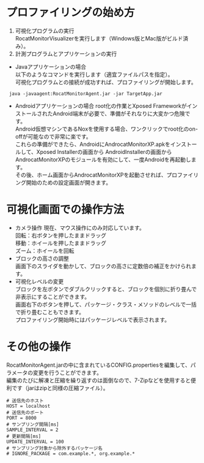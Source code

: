 ﻿# プロファイリングの始め方
1. 可視化プログラムの実行  
RocatMonitorVisualizerを実行します（Windows版とMac版がビルド済み）。  
2. 計測プログラムとアプリケーションの実行
 * Javaアプリケーションの場合  
以下のようなコマンドを実行します（適宜ファイルパスを指定）。  
可視化プログラムとの接続が成功すれば、プロファイリングが開始します。
```
 java -javaagent:RocatMonitorAgent.jar -jar TargetApp.jar
```

 * Androidアプリケーションの場合
root化の作業とXposed FrameworkがインストールされたAndroid端末が必要で、準備がそれなりに大変かつ危険です。  
Android仮想マシンであるNoxを使用する場合、ワンクリックでroot化のon-offが可能なので非常に楽です。  
これらの準備ができたら、AndroidにAndrocatMonitorXP.apkをインストールして、Xposed Installerの画面から
AndroidInstallerの画面からAndrocatMonitorXPのモジュールを有効にして、一度Androidを再起動します。  
その後、ホーム画面からAndrocatMonitorXPを起動させれば、プロファイリング開始のための設定画面が開きます。

# 可視化画面での操作方法
* カメラ操作
現在、マウス操作にのみ対応しています。  
回転：右ボタンを押したままドラッグ  
移動：ホイールを押したままドラッグ  
ズーム：ホイールを回転
* ブロックの高さの調整  
画面下のスライダを動かして、ブロックの高さに定数倍の補正をかけられます。
* 可視化レベルの変更  
ブロックを左ボタンでダブルクリックすると、ブロックを個別に折り畳んで非表示にすることができます。  
画面右下のボタンを押して、パッケージ・クラス・メソッドのレベルで一括で折り畳むこともできます。  
プロファイリング開始時にはパッケージレベルで表示されます。

# その他の操作
RocatMonitorAgent.jarの中に含まれているCONFIG.propertiesを編集して、パラメータの変更を行うことができます。  
編集のたびに解凍と圧縮を繰り返すのは面倒なので、7-Zipなどを使用すると便利です（jarはzipと同様の圧縮ファイル）。
```
# 送信先のホスト
HOST = localhost
# 送信先のポート
PORT = 8000
# サンプリング間隔[ms]
SAMPLE_INTERVAL = 2
# 更新間隔[ms]
UPDATE_INTERVAL = 100
# サンプリング対象から除外するパッケージ名
# IGNORE_PACKAGE = com.example.*, org.example.*
```
